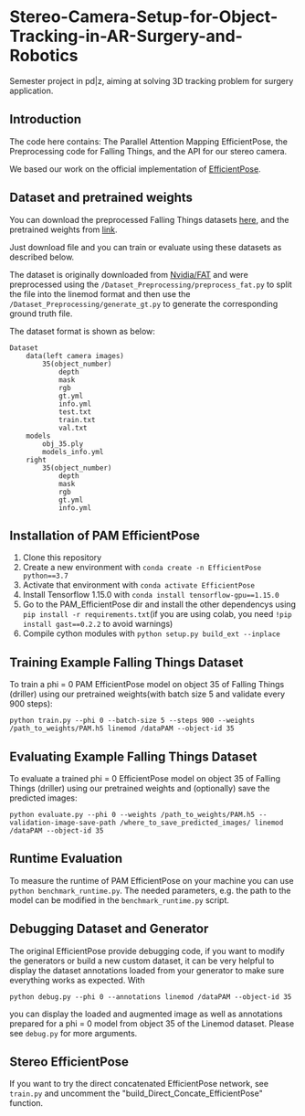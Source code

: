 # Stereo-Camera-Setup-for-Object-Tracking-in-AR-Surgery-and-Robotics
Semester project in pd|z, aiming at solving 3D tracking problem for surgery application.

## Introduction
The code here contains: The Parallel Attention Mapping EfficientPose, the Preprocessing code for Falling Things, and the API for our stereo camera.

We based our work on the official implementation of [EfficientPose](https://arxiv.org/abs/2011.04307). 

## Dataset and pretrained weights

You can download the preprocessed Falling Things datasets [here](https://drive.google.com/drive/folders/1fI4XbMSCpWm_UspnZXBglgQQKTHg6_Xv?usp=sharing), and the pretrained weights from [link](https://drive.google.com/drive/folders/1IidOwTSMuyXEQdbhy-s0DVhcKC6BC1Ij?usp=sharing).

Just download file and you can train or evaluate using these datasets as described below.

The dataset is originally downloaded from [Nvidia/FAT](https://research.nvidia.com/publication/2018-06_falling-things-synthetic-dataset-3d-object-detection-and-pose-estimation) and were preprocessed using the ```/Dataset_Preprocessing/preprocess_fat.py``` to split the file into the linemod format and then use the ```/Dataset_Preprocessing/generate_gt.py``` to generate the corresponding ground truth file.

The dataset format is shown as below:
```
Dataset
    data(left camera images)
        35(object_number)
            depth
            mask
            rgb
            gt.yml
            info.yml
            test.txt
            train.txt
            val.txt
    models
        obj_35.ply
        models_info.yml
    right
        35(object_number)
            depth
            mask
            rgb
            gt.yml
            info.yml
```

## Installation of PAM EfficientPose

1) Clone this repository
2) Create a new environment with ```conda create -n EfficientPose python==3.7```
3) Activate that environment with ```conda activate EfficientPose```
4) Install Tensorflow 1.15.0 with ```conda install tensorflow-gpu==1.15.0```
5) Go to the PAM_EfficientPose dir and install the other dependencys using ```pip install -r requirements.txt```(if you are using colab, you need ```!pip install gast==0.2.2``` to avoid warnings)
6) Compile cython modules with ```python setup.py build_ext --inplace```

## Training Example Falling Things Dataset
To train a phi = 0 PAM EfficientPose model on object 35 of Falling Things (driller) using our pretrained weights(with batch size 5 and validate every 900 steps):
```
python train.py --phi 0 --batch-size 5 --steps 900 --weights /path_to_weights/PAM.h5 linemod /dataPAM --object-id 35
```

## Evaluating Example Falling Things Dataset
To evaluate a trained phi = 0 EfficientPose model on object 35 of Falling Things (driller) using our pretrained weights and (optionally) save the predicted images:
```
python evaluate.py --phi 0 --weights /path_to_weights/PAM.h5 --validation-image-save-path /where_to_save_predicted_images/ linemod /dataPAM --object-id 35
```

## Runtime Evaluation

To measure the runtime of PAM EfficientPose on your machine you can use ```python benchmark_runtime.py```.
The needed parameters, e.g. the path to the model can be modified in the ```benchmark_runtime.py``` script.

## Debugging Dataset and Generator

The original EfficientPose provide debugging code, if you want to modify the generators or build a new custom dataset, it can be very helpful to display the dataset annotations loaded from your generator to make sure everything works as expected.
With 
```
python debug.py --phi 0 --annotations linemod /dataPAM --object-id 35
```
 you can display the loaded and augmented image as well as annotations prepared for a phi = 0 model from object 35 of the Linemod dataset.
Please see ```debug.py``` for more arguments.

## Stereo EfficientPose
If you want to try the direct concatenated EfficientPose network, see ```train.py``` and uncomment the "build_Direct_Concate_EfficientPose" function.